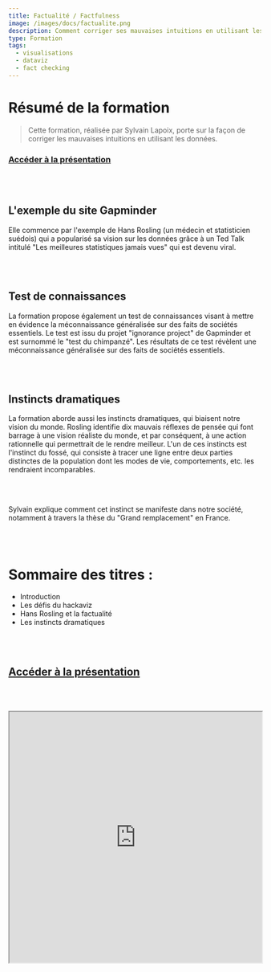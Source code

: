 ```yaml
---
title: Factualité / Factfulness
image: /images/docs/factualite.png
description: Comment corriger ses mauvaises intuitions en utilisant les données ?
type: Formation
tags:
  - visualisations
  - dataviz
  - fact checking
--- 
```


# Résumé de la formation

> Cette formation, réalisée par Sylvain Lapoix, porte sur la façon de corriger les mauvaises intuitions en utilisant les données.

### [Accéder à la présentation](https://datactivist.coop/infolab_poitiers/facto_sandwich/#1)

<br></br>

## L'exemple du site Gapminder

Elle commence par l'exemple de Hans Rosling (un médecin et statisticien suédois) qui a popularisé sa vision sur les données grâce à un Ted Talk intitulé "Les meilleures statistiques jamais vues" qui est devenu viral.

<br></br>

## Test de connaissances

La formation propose également un test de connaissances visant à mettre en évidence la méconnaissance généralisée sur des faits de sociétés essentiels. Le test est issu du projet "ignorance project" de Gapminder et est surnommé le "test du chimpanzé". Les résultats de ce test révèlent une méconnaissance généralisée sur des faits de sociétés essentiels.

<br></br>

## Instincts dramatiques

La formation aborde aussi les instincts dramatiques, qui biaisent notre vision du monde. Rosling identifie dix mauvais réflexes de pensée qui font barrage à une vision réaliste du monde, et par conséquent, à une action rationnelle qui permettrait de le rendre meilleur. L'un de ces instincts est l'instinct du fossé, qui consiste à tracer une ligne entre deux parties distinctes de la population dont les modes de vie, comportements, etc. les rendraient incomparables.

<br></br>

Sylvain explique comment cet instinct se manifeste dans notre société, notamment à travers la thèse du "Grand remplacement" en France.

<br></br>

# Sommaire des titres :

- Introduction
- Les défis du hackaviz
- Hans Rosling et la factualité
- Les instincts dramatiques

<br></br>

## [Accéder à la présentation](https://datactivist.coop/infolab_poitiers/facto_sandwich/#1)

<br></br>

<div class="responsiveIframe">
  <iframe
    width="100%"
    height="500"
    src="https://datactivist.coop/infolab_poitiers/facto_sandwich/#1">
  </iframe>
</div>
